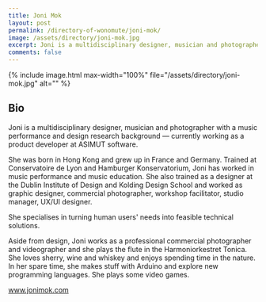 ```yaml
---
title: Joni Mok
layout: post
permalink: /directory-of-wonomute/joni-mok/
image: /assets/directory/joni-mok.jpg
excerpt: Joni is a multidisciplinary designer, musician and photographer with a music performance and design research background.
comments: false
---
```


<div class="directory-post">
{% include image.html
max-width="100%" file="/assets/directory/joni-mok.jpg" alt="" %}
</div>

## Bio

Joni is a multidisciplinary designer, musician and photographer with a music performance and design research background — currently working as a product developer at ASIMUT software.

She was born in Hong Kong and grew up in France and Germany. Trained at Conservatoire de Lyon and Hamburger Konservatorium, Joni has worked in music performance and music education. She also trained as a designer at the Dublin Institute of Design and Kolding Design School and worked as graphic designer, commercial photographer, workshop facilitator, studio manager, UX/UI designer.

She specialises in turning human users' needs into feasible technical solutions.

Aside from design, Joni works as a professional commercial photographer and videographer and she plays the flute in the Harmoniorkestret Tonica. She loves sherry, wine and whiskey and enjoys spending time in the nature. In her spare time, she makes stuff with Arduino and explore new programming languages. She plays some video games.

www.jonimok.com
